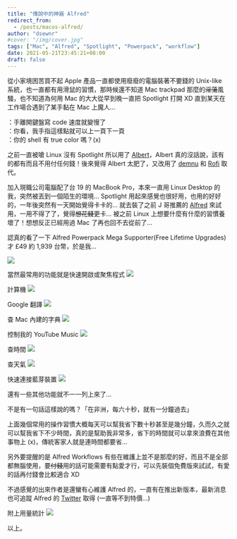 ```yaml
---
title: "傳說中的神器 Alfred"
redirect_from:
  - /posts/macos-alfred/
author: "dsewnr"
#cover: "/img/cover.jpg"
tags: ["Mac", "Alfred", "Spotlight", "Powerpack", "workflow"]
date: 2021-05-21T23:45:21+08:00
draft: false
---
```


從小家境困苦買不起 Apple 產品一直都使用廢廢的電腦裝著不要錢的 Unix-like 系統，也一直都有用滑鼠的習慣，那時候還不知道 Mac trackpad 那麼的~~淫蕩~~風騷，也不知道為何用 Mac 的大大從早到晚一直把 Spotlight 打開 XD 直到某天在工作場合遇到了某手黏在 Mac 上魔人...

：手離開鍵盤寫 code 速度就變慢了  
：你看，我手指這樣點就可以上一頁下一頁  
：你的 shell 有 true color 嗎？(x)  

之前一直被嗆 Linux 沒有 Spotlight 所以用了 [Albert](https://albertlauncher.github.io/)，Albert 真的沒話說，該有的都有而且不用付任何錢！後來覺得 Albert 太肥了，又改用了 [demnu](https://wiki.archlinux.org/title/Dmenu) 和 [Rofi](https://github.com/davatorium/rofi) 取代。

加入現職公司電腦配了台 19 的 MacBook Pro，本來一直用 Linux Desktop 的我，突然被丟到一個陌生的環境… Spotlight 用起來感覺也很好用，也用的好好的，一年後突然有一天開始覺得卡卡的… 就去裝了之前 J 哥推薦的 [Alfred](https://www.alfredapp.com/) 來試用，一用不得了了，覺得~~想花錢~~更卡… 被之前 Linux 上想要什麼有什麼的習慣養壞了！想想反正已經用過 Mac 了再也回不去從前了…

認真的看了一下 Alfred Powerpack Mega Supporter(Free Lifetime Upgrades) 才 £49 約 1,939 台幣，於是我…

![](/images/macos-alfred-0.png)

當然最常用的功能就是快速開啟或聚焦程式
![](/images/macos-alfred-1.png)

計算機
![](/images/macos-alfred-2.png)

Google 翻譯
![](/images/macos-alfred-3.png)

查 Mac 內建的字典
![](/images/macos-alfred-4.png)

控制我的 YouTube Music
![](/images/macos-alfred-5.png)

查時間
![](/images/macos-alfred-6.png)

查天氣
![](/images/macos-alfred-7.png)

快速連接藍芽裝置
![](/images/macos-alfred-8.png)

還有一些其他功能就不一一列上來了…

不是有一句話這樣說的嗎？「在非洲，每六十秒，就有一分鐘過去」

上面幾個常用的操作習慣大概每天可以幫我省下數十秒甚至是幾分鐘，久而久之就可以幫我省下不少時間，真的是幫助我非常多，省下的時間就可以拿來浪費在其他事物上 (x)，傳統客家人就是連時間都要省…

另外要提醒的是 Alfred Workflows 有些在維護上並不是那麼的好，而且不是全部都無腦使用，要~~付錢~~用的話可能需要有點愛才行，可以先裝個免費版來試試，有愛的話再付錢會比較適合 XD

不過感覺的出來作者是還蠻有心維護 Alfred 的，一直有在推出新版本，最新消息也可追蹤 Alfred 的 [Twitter](https://twitter.com/alfredapp) 取得 (一直等不到特價…)

附上用量統計
![](/images/macos-alfred-9.png)

以上。
